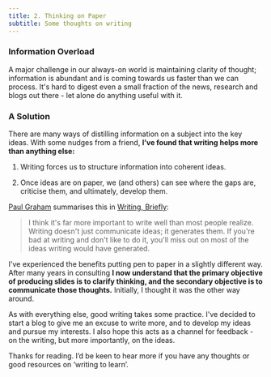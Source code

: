 ```yaml
---
title: 2. Thinking on Paper
subtitle: Some thoughts on writing
---
```


### Information Overload
A major challenge in our always-on world is maintaining clarity of thought; information is abundant and is coming towards us faster than we can process. It's hard to digest even a small fraction of the news, research and blogs out there - let alone do anything useful with it.

### A Solution
There are many ways of distilling information on a subject into the key ideas. With some nudges from a friend, __I’ve found that writing helps more than anything else:__
1. Writing forces us to structure information into coherent ideas.

2. Once ideas are on paper, we (and others) can see where the gaps are, criticise them, and ultimately, develop them.

[Paul Graham](https://twitter.com/paulg) summarises this in [Writing, Briefly](http://www.paulgraham.com/writing44.html):

> I think it's far more important to write well than most people realize. Writing doesn't just communicate ideas; it generates them. If you're bad at writing and don't like to do it, you'll miss out on most of the ideas writing would have generated.

I've experienced the benefits putting pen to paper in a slightly different way. After many years in consulting __I now understand that the primary objective of producing slides is to clarify thinking, and the secondary objective is to communicate those thoughts.__ Initially, I thought it was the other way around.

As with everything else, good writing takes some practice. I've decided to start a blog to give me an excuse to write more, and to develop my ideas and pursue my interests. I also hope this acts as a channel for feedback - on the writing, but more importantly, on the ideas.

Thanks for reading. I’d be keen to hear more if you have any thoughts or good resources on ‘writing to learn’.
